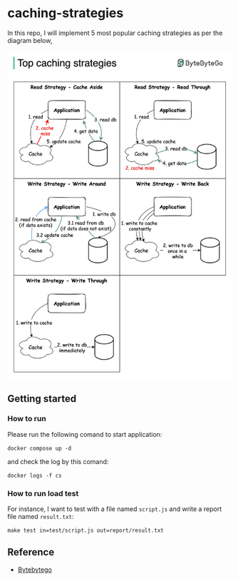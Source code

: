 # caching-strategies

In this repo, I will implement 5 most popular caching strategies as per the diagram below,

![alt text](assets/caching-strategies.jpg "Title")

## Getting started

### How to run
Please run the following comand to start application:

```
docker compose up -d
```

and check the log by this comand:

```
docker logs -f cs
```

### How to run load test

For instance, I want to test with a file named `script.js` and write a report file named `result.txt`:

```
make test in=test/script.js out=report/result.txt
```

## Reference
- [Bytebytego](https://blog.bytebytego.com/)